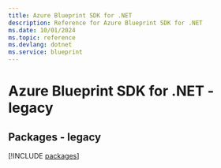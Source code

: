 ```yaml
---
title: Azure Blueprint SDK for .NET
description: Reference for Azure Blueprint SDK for .NET
ms.date: 10/01/2024
ms.topic: reference
ms.devlang: dotnet
ms.service: blueprint
---
```

# Azure Blueprint SDK for .NET - legacy
## Packages - legacy
[!INCLUDE [packages](blueprint-index.md)]
